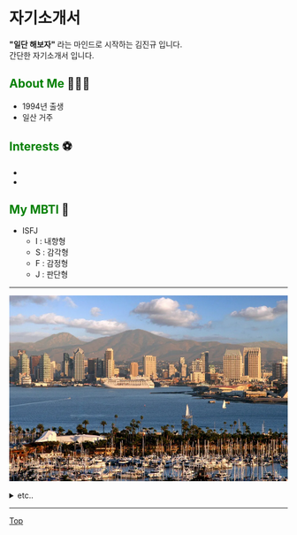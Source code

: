 # 자기소개서

**"일단 해보자"** 라는 마인드로 시작하는 김진규 입니다. <br>
간단한 자기소개서 입니다.

## <span style="color: green">About Me</span> 👨🏻‍💻

- 1994년 출생
- 일산 거주

## <span style="color: green">Interests</span> ⚽️

-
-

## <span style="color: green">My MBTI</span> 📄

- ISFJ
  - I : 내향형
  - S : 감각형
  - F : 감정형
  - J : 판단형

---

![SanDiego](/SanDiego.jpg)

<details>
<summary>etc..</summary>
<div markdown="1">

😎숨겨진 내용😎

</div>
</details>

---

<a href="#" class="btn--toTop">Top</a>
